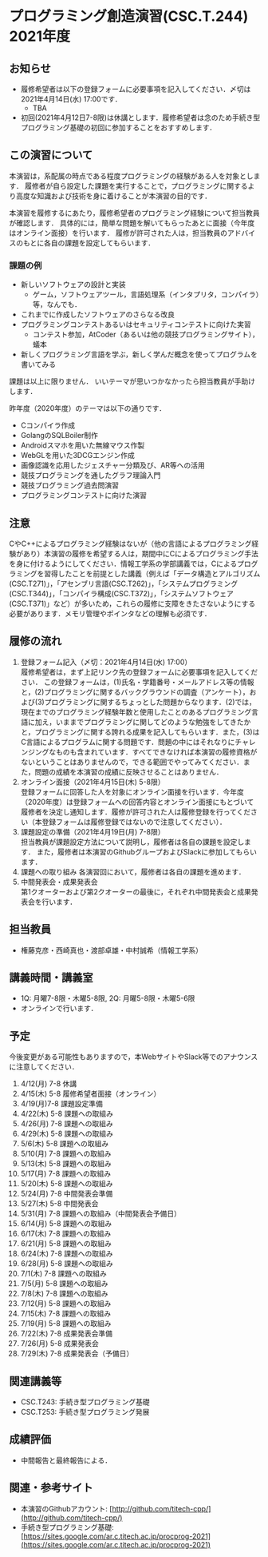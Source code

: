 # プログラミング創造演習(CSC.T.244) 2021年度

## お知らせ

* 履修希望者は以下の登録フォームに必要事項を記入してください．〆切は2021年4月14日(水) 17:00です．
  - TBA
* 初回(2021年4月12日7-8限)は休講とします．履修希望者は念のため手続き型プログラミング基礎の初回に参加することをおすすめします．

## この演習について
本演習は，系配属の時点である程度プログラミングの経験がある人を対象とします．
履修者が自ら設定した課題を実行することで，プログラミングに関するより高度な知識および技術を身に着けることが本演習の目的です．

本演習を履修するにあたり，履修希望者のプログラミング経験について担当教員が確認します．
具体的には，簡単な問題を解いてもらったあとに面接（今年度はオンライン面接）を行います．
履修が許可された人は，担当教員のアドバイスのもとに各自の課題を設定してもらいます．

### 課題の例
* 新しいソフトウェアの設計と実装
  - ゲーム，ソフトウェアツール，言語処理系（インタプリタ，コンパイラ）等，なんでも．
* これまでに作成したソフトウェアのさらなる改良
* プログラミングコンテストあるいはセキュリティコンテストに向けた実習
  - コンテスト参加，AtCoder（あるいは他の競技プログラミングサイト），蟻本
* 新しくプログラミング言語を学ぶ，新しく学んだ概念を使ってプログラムを書いてみる

課題は以上に限りません．
いいテーマが思いつかなかったら担当教員が手助けします．

昨年度（2020年度）のテーマは以下の通りです．
* Cコンパイラ作成
* GolangのSQLBoiler制作
* Androidスマホを用いた無線マウス作製
* WebGLを用いた3DCGエンジン作成
* 画像認識を応用したジェスチャー分類及び、AR等への活用
* 競技プログラミングを通したグラフ理論入門
* 競技プログラミング過去問演習
* プログラミングコンテストに向けた演習

## 注意
CやC++によるプログラミング経験はないが（他の言語によるプログラミング経験があり）本演習の履修を希望する人は，期間中にCによるプログラミング手法を身に付けるようにしてください．情報工学系の学部講義では，Cによるプログラミングを習得したことを前提とした講義（例えば「データ構造とアルゴリズム(CSC.T271)」，「アセンブリ言語(CSC.T262)」，「システムプログラミング(CSC.T344)」，「コンパイラ構成(CSC.T372)」，「システムソフトウェア(CSC.T371)」など）が多いため，これらの履修に支障をきたさないようにする必要があります．メモリ管理やポインタなどの理解も必須です．

## 履修の流れ
1. 登録フォーム記入（〆切：2021年4月14日(水) 17:00）  
履修希望者は，まず上記リンク先の登録フォームに必要事項を記入してください．
この登録フォームは，(1)氏名・学籍番号・メールアドレス等の情報と，(2)プログラミングに関するバックグラウンドの調査（アンケート），および(3)プログラミングに関するちょっとした問題からなります．(2)では，現在までのプログラミング経験年数と使用したことのあるプログラミング言語に加え，いままでプログラミングに関してどのような勉強をしてきたかと，プログラミングに関する誇れる成果を記入してもらいます．また，(3)はC言語によるプログラムに関する問題です．問題の中にはそれなりにチャレンジングなものも含まれています．すべてできなければ本演習の履修資格がないということはありませんので，できる範囲でやってみてください．また，問題の成績を本演習の成績に反映させることはありません．
2. オンライン面接（2021年4月15日(木) 5-8限）  
登録フォームに回答した人を対象にオンライン面接を行います．今年度（2020年度）は登録フォームへの回答内容とオンライン面接にもとづいて履修者を決定し通知します．履修が許可された人は履修登録を行ってください（本登録フォームは履修登録ではないので注意してください）．
3. 課題設定の準備（2021年4月19日(月) 7-8限）  
担当教員が課題設定方法について説明し，履修者は各自の課題を設定します．
また，履修者は本演習のGithubグループおよびSlackに参加してもらいます．
4. 課題への取り組み
各演習回において，履修者は各自の課題を進めます．
5. 中間発表会・成果発表会  
第1クオーターおよび第2クオーターの最後に，それぞれ中間発表会と成果発表会を行います．

## 担当教員
* 権藤克彦・西崎真也・渡部卓雄・中村誠希（情報工学系）

## 講義時間・講義室
* 1Q: 月曜7-8限・木曜5-8限, 2Q: 月曜5-8限・木曜5-6限
* オンラインで行います．

## 予定
今後変更がある可能性もありますので，本WebサイトやSlack等でのアナウンスに注意してください．

1. 4/12(月) 7-8 休講
2. 4/15(木) 5-8 履修希望者面接（オンライン）
3. 4/19(月)7-8 課題設定準備
4. 4/22(木) 5-8 課題への取組み
5. 4/26(月) 7-8 課題への取組み
6. 4/29(木) 5-8 課題への取組み
7. 5/6(木) 5-8 課題への取組み
8. 5/10(月) 7-8 課題への取組み
9. 5/13(木) 5-8 課題への取組み
10. 5/17(月) 7-8 課題への取組み
11. 5/20(木) 5-8 課題への取組み
12. 5/24(月) 7-8 中間発表会準備
13. 5/27(木) 5-8 中間発表会
14. 5/31(月) 7-8 課題への取組み（中間発表会予備日）
15. 6/14(月) 5-8 課題への取組み
16. 6/17(木) 7-8 課題への取組み
17. 6/21(月) 5-8 課題への取組み
18. 6/24(木) 7-8 課題への取組み
19. 6/28(月) 5-8 課題への取組み
20. 7/1(木) 7-8 課題への取組み
21. 7/5(月) 5-8 課題への取組み
22. 7/8(木) 7-8 課題への取組み
23. 7/12(月) 5-8 課題への取組み
24. 7/15(木) 7-8 課題への取組み
25. 7/19(月) 5-8 課題への取組み
26. 7/22(木) 7-8 成果発表会準備
27. 7/26(月) 5-8 成果発表会
28. 7/29(木) 7-8 成果発表会（予備日）

## 関連講義等
* CSC.T243: 手続き型プログラミング基礎
* CSC.T253: 手続き型プログラミング発展

## 成績評価
* 中間報告と最終報告による．

## 関連・参考サイト
* 本演習のGithubアカウント: [http://github.com/titech-cpp/](http://github.com/titech-cpp/)
* 手続き型プログラミング基礎: [https://sites.google.com/ar.c.titech.ac.jp/procprog-2021](https://sites.google.com/ar.c.titech.ac.jp/procprog-2021)
